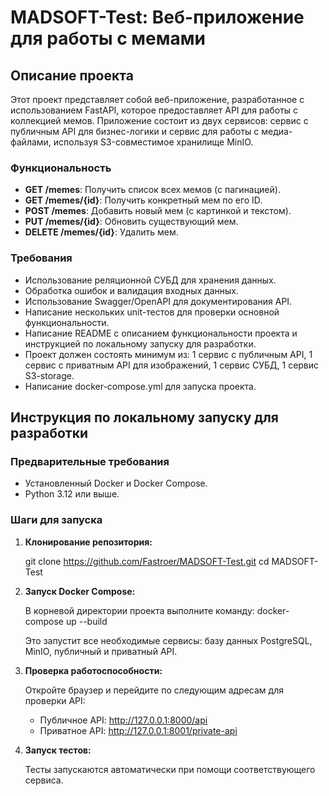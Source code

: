 # MADSOFT-Test: Веб-приложение для работы с мемами

## Описание проекта

Этот проект представляет собой веб-приложение, разработанное с использованием FastAPI, которое предоставляет API для работы с коллекцией мемов. Приложение состоит из двух сервисов: сервис с публичным API для бизнес-логики и сервис для работы с медиа-файлами, используя S3-совместимое хранилище MinIO.

### Функциональность

- **GET /memes**: Получить список всех мемов (с пагинацией).
- **GET /memes/{id}**: Получить конкретный мем по его ID.
- **POST /memes**: Добавить новый мем (с картинкой и текстом).
- **PUT /memes/{id}**: Обновить существующий мем.
- **DELETE /memes/{id}**: Удалить мем.

### Требования

- Использование реляционной СУБД для хранения данных.
- Обработка ошибок и валидация входных данных.
- Использование Swagger/OpenAPI для документирования API.
- Написание нескольких unit-тестов для проверки основной функциональности.
- Написание README с описанием функциональности проекта и инструкцией по локальному запуску для разработки.
- Проект должен состоять минимум из: 1 сервис с публичным API, 1 сервис с приватным API для изображений, 1 сервис СУБД, 1 сервис S3-storage.
- Написание docker-compose.yml для запуска проекта.

## Инструкция по локальному запуску для разработки

### Предварительные требования

- Установленный Docker и Docker Compose.
- Python 3.12 или выше.

### Шаги для запуска

1. **Клонирование репозитория:**

   git clone https://github.com/Fastroer/MADSOFT-Test.git
   cd MADSOFT-Test

2. **Запуск Docker Compose:**

    В корневой директории проекта выполните команду:
    docker-compose up --build

    Это запустит все необходимые сервисы: базу данных PostgreSQL, MinIO, публичный и приватный API.


3. **Проверка работоспособности:**

    Откройте браузер и перейдите по следующим адресам для проверки API:
    - Публичное API: http://127.0.0.1:8000/api
    - Приватное API: http://127.0.0.1:8001/private-api

4. **Запуск тестов:**

   Тесты запускаются автоматически при помощи соответствующего сервиса.